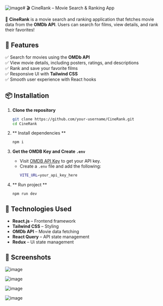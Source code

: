 ![image](https://github.com/user-attachments/assets/80ba7062-855f-40d3-a728-0d58c65caa4b)# 🎬 CineRank – Movie Search & Ranking App

🚀 **CineRank** is a movie search and ranking application that fetches movie data from the **OMDb API**. Users can search for films, view details, and rank their favorites!

## 🌟 Features

✅ Search for movies using the **OMDb API**  
✅ View movie details, including posters, ratings, and descriptions  
✅ Rank and save your favorite films  
✅ Responsive UI with **Tailwind CSS**  
✅ Smooth user experience with React hooks

## 📦 Installation

1. **Clone the repository**

   ```bash
   git clone https://github.com/your-username/CineRank.git
   cd CineRank

   ```

2. ** Install dependencies **

   ```bash
   npm i

   ```

3. **Get the OMDB Key and Create `.env`**
   - Visit [OMDB API Key](https://www.omdbapi.com/apikey.aspx) to get your API key.
   - Create a `.env` file and add the following:
     ```bash
     VITE_URL=your_api_key_here
     ```
4. ** Run project **
   ```bash
   npm run dev
   ```

## 🔧 Technologies Used

- **React.js** – Frontend framework
- **Tailwind CSS** – Styling
- **OMDb API** – Movie data fetching
- **React Query** – API state management
- **Redux** – Ui state management

## 📸 Screenshots

![image](https://github.com/user-attachments/assets/786251f0-0acf-48ec-8f15-14bc6977fed5)

![image](https://github.com/user-attachments/assets/98c7ae03-6747-4ef5-9996-e45149dd2b57)

![image](https://github.com/user-attachments/assets/0a9fa9b0-8646-49f3-9333-694774595888)

![image](https://github.com/user-attachments/assets/c27e8d1b-961c-4aa6-9a57-47f4a5f78aed)
